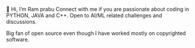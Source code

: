 👋 Hi, I’m Ram prabu
Connect with me if you are passionate about coding in PYTHON, JAVA and C++.
Open to AI/ML related challenges and discussions.

Big fan of open source even though I have worked mostly on copyrighted software.
